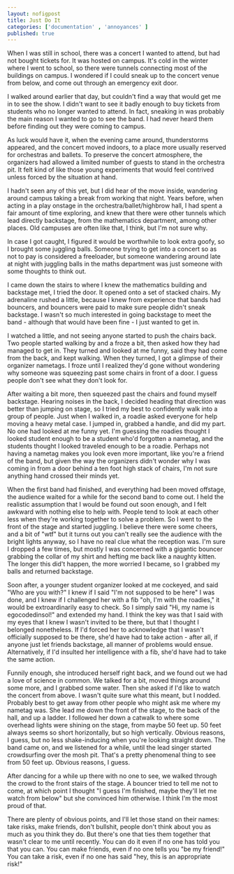 ```yaml
--- 
layout: nofigpost 
title: Just Do It
categories: ['documentation' , 'annoyances' ]
published: true
--- 
```


When I was still in school, there was a concert I wanted to attend, but had not
bought tickets for. It was hosted on campus. It's cold in the winter where I
went to school, so there were tunnels connecting most of the buildings on
campus. I wondered if I could sneak up to the concert venue from below, and
come out through an emergency exit door. 

I walked around earlier that day, but couldn't find a way that would get me in
to see the show. I didn't want to see it badly enough to buy tickets from
students who no longer wanted to attend. In fact, sneaking in was probably the
main reason I wanted to go to see the band. I had never heard them before
finding out they were coming to campus. 

As luck would have it, when the evening came around, thunderstorms appeared,
and the concert moved indoors, to a place more usually reserved for orchestras
and ballets. To preserve the concert atmosphere, the organizers had allowed a
limited number of guests to stand in the orchestra pit. It felt kind of like
those young experiments that would feel contrived unless forced by the
situation at hand. 

I hadn't seen any of this yet, but I did hear of the move inside, wandering
around campus taking a break from working that night. Years before, when
acting in a play onstage in the orchestra/ballet/highbrow hall, I had spent a
fair amount of time exploring, and knew that there were other tunnels which
lead directly backstage, from the mathematics department, among other places.
Old campuses are often like that, I think, but I'm not sure why.

In case I got caught, I figured it would be worthwhile to look extra goofy, so
I brought some juggling balls. Someone trying to get into a concert so as not
to pay is considered a freeloader, but someone wandering around late at night
with juggling balls in the maths department was just someone with some
thoughts to think out.

I came down the stairs to where I knew the mathematics building and backstage
met, I tried the door. It opened onto a set of stacked chairs. My adrenaline
rushed a little, because I knew from experience that bands had bouncers, and
bouncers were paid to make sure people didn't sneak backstage. I wasn't so
much interested in going backstage to meet the band - although that would have
been fine - I just wanted to get in. 

I watched a little, and not seeing anyone started to push the chairs back. Two
people started walking by and a froze a bit, then asked how they had managed
to get in. They turned and looked at me funny, said they had come from the
back, and kept walking. When they turned, I got a glimpse of their organizer
nametags. I froze until I realized they'd gone without wondering why someone
was squeezing past some chairs in front of a door. I guess people don't see
what they don't look for. 

After waiting a bit more, then squeezed past the chairs and found myself
backstage. Hearing noises in the back, I decided heading that direction was
better than jumping on stage, so I tried my best to confidently walk into a
group of people. Just when I walked in, a roadie asked everyone for help
moving a heavy metal case. I jumped in, grabbed a handle, and did my part. No
one had looked at me funny yet. I'm guessing the roadies thought I looked
student enough to be a student who'd forgotten a nametag, and the students
thought I looked traveled enough to be a roadie. Perhaps not having a nametag
makes you look even more important, like you're a friend of the band, but
given the way the organizers didn't wonder why I was coming in from a door
behind a ten foot high stack of chairs, I'm not sure anything hand crossed
their minds yet. 

When the first band had finished, and everything had been moved offstage, the
audience waited for a while for the second band to come out. I held the
realistic assumption that I would be found out soon enough, and I felt awkward
with nothing else to help with. People tend to look at each other less when
they're working together to solve a problem. So I went to the front of the
stage and started juggling. I believe there were some cheers, and a bit of
"wtf" but it turns out you can't really see the audience with the bright
lights anyway, so I have no real clue what the reception was. I'm sure I
dropped a few times, but mostly I was concerned with a gigantic bouncer
grabbing the collar of my shirt and hefting me back like a naughty kitten.
The longer this did't happen, the more worried I became, so I grabbed my balls
and returned backstage. 

Soon after, a younger student organizer looked at me cockeyed, and said "Who
are you with?" I knew if I said "I'm not supposed to be here" I was done, and
I knew if I challenged her with a fib "oh, I'm with the roadies," it would be
extroardinarily easy to check. So I simply said "Hi, my name is
egocodedinsol!" and extended my hand. I think the key was that I said with my
eyes that I knew I wasn't invited to be there, but that I thought I belonged
nonetheless. If I'd forced her to acknowledge that I wasn't officially
supposed to be there, she'd have had to take action - after all, if anyone
just let friends backstage, all manner of problems would ensue. Alternatively,
if I'd insulted her intelligence with a fib, she'd have had to take the same
action.

Funnily enough, she introduced herself right back, and we found out we had a
love of science in common. We talked for a bit, moved things around some more,
and I grabbed some water. Then she asked if I'd like to watch the concert from
above. I wasn't quite sure what this meant, but I nodded. Probably best to get
away from other people who might ask me where my nametag was. She lead me down
the front of the stage, to the back of the hall, and up a ladder. I followed
her down a catwalk to where some overhead lights were shining on the stage,
from maybe 50 feet up. 50 feet always seems so short horizontally, but so high
vertically. Obvious reasons, I guess, but no less shake-inducing when you're
looking straight down. The band came on, and we listened for a while, until
the lead singer started crowdsurfing over the mosh pit. That's a pretty
phenomenal thing to see from 50 feet up. Obvious reasons, I guess. 

After dancing for a while up there with no one to see, we walked through the
crowd to the front stairs of the stage. A bouncer tried to tell me not to
come, at which point I thought "I guess I'm finished, maybe they'll let me
watch from below" but she convinced him otherwise. I think I'm the most proud
of that. 

There are plenty of obvious points, and I'll let those stand on their names:
take risks, make friends, don't bullshit, people don't think about you as much
as you think they do. But there's one that ties them together that wasn't
clear to me until recently. You can do it even if no one has told you that you
can. You can make friends, even if no one tells you "be my friend!" You can
take a risk, even if no one has said "hey, this is an appropriate risk!"
